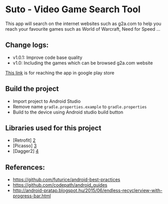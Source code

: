 # Suto - Video Game Search Tool

This app will search on the internet websites such as g2a.com to help you reach your favourite games such as World of Warcraft, Need for Speed ...


## Change logs:
* v1.0.1: Improve code base quality
* v1.0: Including the games which can be browsed g2a.com website

[This link][1] is for reaching the app in google play store

## Build the project
* Import project to Android Studio
* Remove name `gradle.properties.example` to `gradle.properties`
* Build to the device using Android studio build button
 

## Libraries used for this project
* [Retrofit] [2]
* [Picasso] [3]
* [Dagger2] [4]

## References:
* https://github.com/futurice/android-best-practices
* https://github.com/codepath/android_guides
* http://android-pratap.blogspot.hu/2015/06/endless-recyclerview-with-progress-bar.html

[1]: https://play.google.com/store/apps/details?id=com.sutoen.sutogamessearch&hl=en
[2]: http://square.github.io/retrofit/
[3]: http://square.github.io/picasso/
[4]: http://google.github.io/dagger/